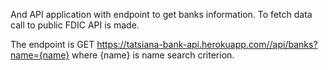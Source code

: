 And API application with endpoint to get banks information.
To fetch data call to public FDIC API is made.

The endpoint is GET https://tatsiana-bank-api.herokuapp.com//api/banks?name={name} where {name} is name search criterion.
